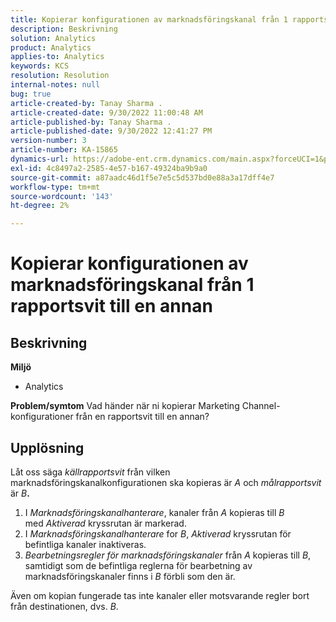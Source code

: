 ```yaml
---
title: Kopierar konfigurationen av marknadsföringskanal från 1 rapportsvit till en annan
description: Beskrivning
solution: Analytics
product: Analytics
applies-to: Analytics
keywords: KCS
resolution: Resolution
internal-notes: null
bug: true
article-created-by: Tanay Sharma .
article-created-date: 9/30/2022 11:00:48 AM
article-published-by: Tanay Sharma .
article-published-date: 9/30/2022 12:41:27 PM
version-number: 3
article-number: KA-15865
dynamics-url: https://adobe-ent.crm.dynamics.com/main.aspx?forceUCI=1&pagetype=entityrecord&etn=knowledgearticle&id=1c0d961e-af40-ed11-9db1-0022480868ff
exl-id: 4c8497a2-2585-4e57-b167-49324ba9b9a0
source-git-commit: a87aadc46d1f5e7e5c5d537bd0e88a3a17dff4e7
workflow-type: tm+mt
source-wordcount: '143'
ht-degree: 2%

---
```


# Kopierar konfigurationen av marknadsföringskanal från 1 rapportsvit till en annan

## Beskrivning

<b>Miljö</b>
- Analytics 



<b>Problem/symtom</b>
Vad händer när ni kopierar Marketing Channel-konfigurationer från en rapportsvit till en annan?


## Upplösning


Låt oss säga *källrapportsvit* från vilken marknadsföringskanalkonfigurationen ska kopieras är *A* och *målrapportsvit*&#x200B;är *B<b>*.</b>

1. I *Marknadsföringskanalhanterare*, kanaler från *A* kopieras till *B* med *Aktiverad* kryssrutan är markerad.
2. I *Marknadsföringskanalhanterare* for *B*, *Aktiverad* kryssrutan för befintliga kanaler inaktiveras.
3. *Bearbetningsregler för marknadsföringskanaler* från *A* kopieras till *B*, samtidigt som de befintliga reglerna för bearbetning av marknadsföringskanaler finns i *B* förbli som den är.


Även om kopian fungerade tas inte kanaler eller motsvarande regler bort från destinationen, dvs. *B*.
